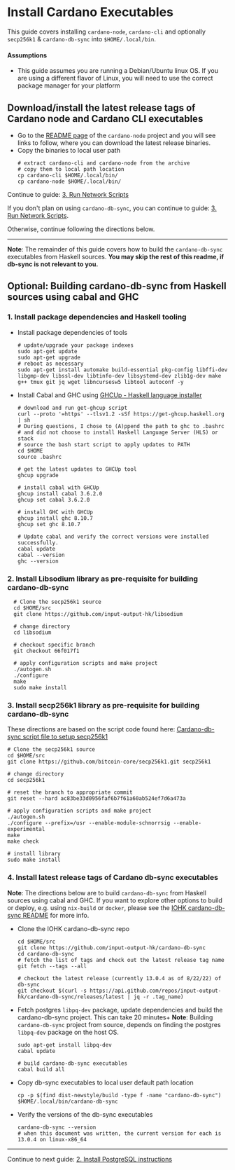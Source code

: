 # Install Cardano Executables

This guide covers installing `cardano-node`, `cardano-cli` and optionally `secp256k1` & `cardano-db-sync` into `$HOME/.local/bin`.

#### Assumptions
- This guide assumes you are running a Debian/Ubuntu linux OS.
  If you are using a different flavor of Linux, you will need to use the correct package manager for your platform
  
## Download/install the latest release tags of Cardano node and Cardano CLI executables

- Go to the [README page](https://github.com/input-output-hk/cardano-node#linux-executable) of the `cardano-node` project
  and you will see links to follow, where you can download the latest release binaries.
- Copy the binaries to local user path
  ```shell
  # extract cardano-cli and cardano-node from the archive
  # copy them to local path location
  cp cardano-cli $HOME/.local/bin/
  cp cardano-node $HOME/.local/bin/
  ```
Continue to guide: [3. Run Network Scripts](./3-RUN_NETWORK_SCRIPTS.md)


If you don't plan on using `cardano-db-sync`, you can continue to guide: [3. Run Network Scripts](./3-RUN_NETWORK_SCRIPTS.md).

Otherwise, continue following the directions below.

***

**Note**: The remainder of this guide covers how to build the `cardano-db-sync` executables
from Haskell sources. **You may skip the rest of this readme, if db-sync is not relevant to you.**

## Optional: Building cardano-db-sync from Haskell sources using cabal and GHC

### 1. Install package dependencies and Haskell tooling
- Install package dependencies of tools
  ```shell
  # update/upgrade your package indexes
  sudo apt-get update
  sudo apt-get upgrade  
  # reboot as necessary
  sudo apt-get install automake build-essential pkg-config libffi-dev libgmp-dev libssl-dev libtinfo-dev libsystemd-dev zlib1g-dev make g++ tmux git jq wget libncursesw5 libtool autoconf -y  
  ```

- Install Cabal and GHC using [GHCUp - Haskell language installer](https://www.haskell.org/ghcup/)
  ```shell
  # download and run get-ghcup script
  curl --proto '=https' --tlsv1.2 -sSf https://get-ghcup.haskell.org | sh
  # During questions, I chose to (A)ppend the path to ghc to .bashrc
  # and did not choose to install Haskell Language Server (HLS) or stack
  # source the bash start script to apply updates to PATH
  cd $HOME
  source .bashrc
  
  # get the latest updates to GHCUp tool
  ghcup upgrade

  # install cabal with GHCUp 
  ghcup install cabal 3.6.2.0
  ghcup set cabal 3.6.2.0

  # install GHC with GHCUp
  ghcup install ghc 8.10.7
  ghcup set ghc 8.10.7
  
  # Update cabal and verify the correct versions were installed successfully.
  cabal update
  cabal --version
  ghc --version
  ```

### 2. Install Libsodium library as pre-requisite for building cardano-db-sync

```shell
  # Clone the secp256k1 source
  cd $HOME/src
  git clone https://github.com/input-output-hk/libsodium
  
  # change directory
  cd libsodium
  
  # checkout specific branch    
  git checkout 66f017f1
  
  # apply configuration scripts and make project
  ./autogen.sh
  ./configure
  make
  sudo make install
```

### 3. Install secp256k1 library as pre-requisite for building cardano-db-sync
These directions are based on the script code found here: [Cardano-db-sync script file to setup secp256k1](https://github.com/input-output-hk/cardano-db-sync/blob/master/scripts/secp256k1-setup.sh)

  ```shell
  # Clone the secp256k1 source
  cd $HOME/src
  git clone https://github.com/bitcoin-core/secp256k1.git secp256k1
  
  # change directory
  cd secp256k1
  
  # reset the branch to appropriate commit    
  git reset --hard ac83be33d0956faf6b7f61a60ab524ef7d6a473a
  
  # apply configuration scripts and make project
  ./autogen.sh
  ./configure --prefix=/usr --enable-module-schnorrsig --enable-experimental
  make
  make check

  # install library
  sudo make install
  ```
### 4. Install latest release tags of Cardano db-sync executables  

**Note**: The directions below are to build `cardano-db-sync` from Haskell sources using cabal and GHC.  If you want to explore other options to build
or deploy, e.g. using `nix-build` or `docker`,
please see the [IOHK cardano-db-sync README](https://github.com/input-output-hk/cardano-db-sync#readme) for more info.

- Clone the IOHK cardano-db-sync repo
  ```shell
  cd $HOME/src
  git clone https://github.com/input-output-hk/cardano-db-sync
  cd cardano-db-sync  
  # fetch the list of tags and check out the latest release tag name  
  git fetch --tags --all
  
  # checkout the latest release (currently 13.0.4 as of 8/22/22) of db-sync
  git checkout $(curl -s https://api.github.com/repos/input-output-hk/cardano-db-sync/releases/latest | jq -r .tag_name)
  ```

- Fetch postgres `libpq-dev` package, update dependencies and build the cardano-db-sync project.  This can take 20 minutes+
  **Note**: Building `cardano-db-sync` project from source, depends on finding the postgres `libpq-dev` package on the host OS.

  ```shell
  sudo apt-get install libpq-dev
  cabal update

  # build cardano-db-sync executables
  cabal build all
  ```

- Copy db-sync executables to local user default path location
  ```shell
  cp -p $(find dist-newstyle/build -type f -name "cardano-db-sync") $HOME/.local/bin/cardano-db-sync  
  ```

- Verify the versions of the db-sync executables
  ```shell
  cardano-db-sync --version
  # when this document was written, the current version for each is 13.0.4 on linux-x86_64
  ```
---
Continue to next guide: [2. Install PostgreSQL instructions](./2-INSTALL_POSTGRESQL.md)